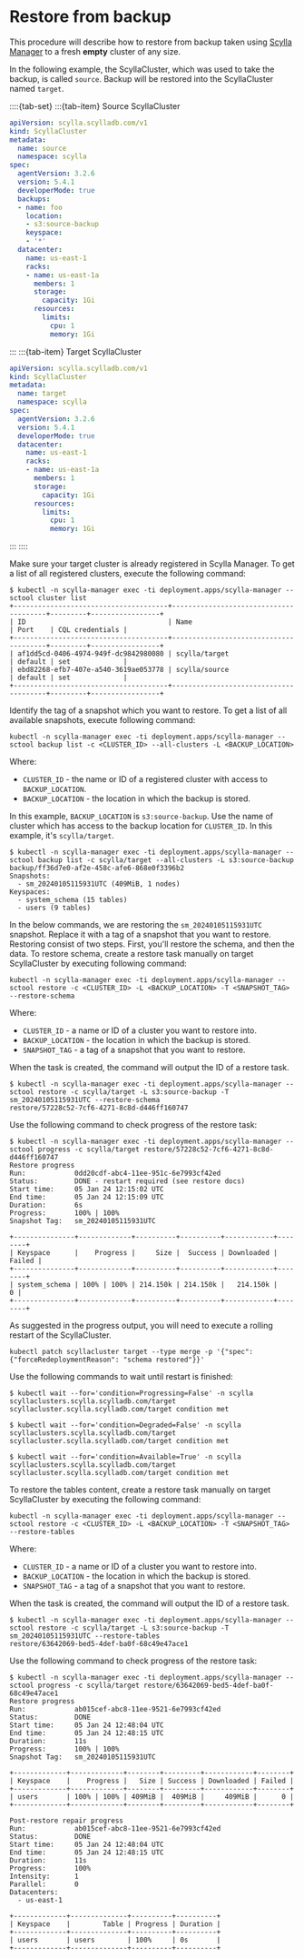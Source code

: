 # Restore from backup

This procedure will describe how to restore from backup taken using [Scylla Manager](../manager.md) to a fresh **empty** cluster of any size.

In the following example, the ScyllaCluster, which was used to take the backup, is called `source`. Backup will be restored into the ScyllaCluster named `target`.

::::{tab-set}
:::{tab-item} Source ScyllaCluster
```yaml
apiVersion: scylla.scylladb.com/v1
kind: ScyllaCluster
metadata:
  name: source
  namespace: scylla
spec:
  agentVersion: 3.2.6
  version: 5.4.1
  developerMode: true
  backups:
  - name: foo
    location:
    - s3:source-backup
    keyspace:
    - '*'
  datacenter:
    name: us-east-1
    racks:
    - name: us-east-1a
      members: 1
      storage:
        capacity: 1Gi
      resources:
        limits:
          cpu: 1
          memory: 1Gi
```
:::
:::{tab-item} Target ScyllaCluster
```yaml
apiVersion: scylla.scylladb.com/v1
kind: ScyllaCluster
metadata:
  name: target
  namespace: scylla
spec:
  agentVersion: 3.2.6
  version: 5.4.1
  developerMode: true
  datacenter:
    name: us-east-1
    racks:
    - name: us-east-1a
      members: 1
      storage:
        capacity: 1Gi
      resources:
        limits:
          cpu: 1
          memory: 1Gi
```
:::
::::

Make sure your target cluster is already registered in Scylla Manager. To get a list of all registered clusters, execute the following command:
```console
$ kubectl -n scylla-manager exec -ti deployment.apps/scylla-manager -- sctool cluster list
+--------------------------------------+---------------------------------------+---------+-----------------+
| ID                                   | Name                                  | Port    | CQL credentials |
+--------------------------------------+---------------------------------------+---------+-----------------+
| af1dd5cd-0406-4974-949f-dc9842980080 | scylla/target                        | default | set             |
| ebd82268-efb7-407e-a540-3619ae053778 | scylla/source                        | default | set             |
+--------------------------------------+---------------------------------------+---------+-----------------+
```

Identify the tag of a snapshot which you want to restore. To get a list of all available snapshots, execute following command:
```console
kubectl -n scylla-manager exec -ti deployment.apps/scylla-manager -- sctool backup list -c <CLUSTER_ID> --all-clusters -L <BACKUP_LOCATION>
```

Where:
* `CLUSTER_ID` - the name or ID of a registered cluster with access to `BACKUP_LOCATION`. 
* `BACKUP_LOCATION` - the location in which the backup is stored.

In this example, `BACKUP_LOCATION` is `s3:source-backup`. Use the name of cluster which has access to the backup location for `CLUSTER_ID`. 
In this example, it's `scylla/target`.

```console
$ kubectl -n scylla-manager exec -ti deployment.apps/scylla-manager -- sctool backup list -c scylla/target --all-clusters -L s3:source-backup
backup/ff36d7e0-af2e-458c-afe6-868e0f3396b2
Snapshots:
  - sm_20240105115931UTC (409MiB, 1 nodes)
Keyspaces:
  - system_schema (15 tables)
  - users (9 tables)

```

In the below commands, we are restoring the `sm_20240105115931UTC` snapshot. Replace it with a tag of a snapshot that you want to restore.
Restoring consist of two steps. First, you'll restore the schema, and then the data.
To restore schema, create a restore task manually on target ScyllaCluster by executing following command:
```console
kubectl -n scylla-manager exec -ti deployment.apps/scylla-manager --  sctool restore -c <CLUSTER_ID> -L <BACKUP_LOCATION> -T <SNAPSHOT_TAG> --restore-schema
```

Where:
* `CLUSTER_ID` -  a name or ID of a cluster you want to restore into.
* `BACKUP_LOCATION` - the location in which the backup is stored.
* `SNAPSHOT_TAG` - a tag of a snapshot that you want to restore.

When the task is created, the command will output the ID of a restore task.
```console
$ kubectl -n scylla-manager exec -ti deployment.apps/scylla-manager -- sctool restore -c scylla/target -L s3:source-backup -T sm_20240105115931UTC --restore-schema
restore/57228c52-7cf6-4271-8c8d-d446ff160747
```

Use the following command to check progress of the restore task:
```console
$ kubectl -n scylla-manager exec -ti deployment.apps/scylla-manager -- sctool progress -c scylla/target restore/57228c52-7cf6-4271-8c8d-d446ff160747
Restore progress
Run:            0dd20cdf-abc4-11ee-951c-6e7993cf42ed
Status:         DONE - restart required (see restore docs)
Start time:     05 Jan 24 12:15:02 UTC
End time:       05 Jan 24 12:15:09 UTC
Duration:       6s
Progress:       100% | 100%
Snapshot Tag:   sm_20240105115931UTC

+---------------+-------------+----------+----------+------------+--------+
| Keyspace      |    Progress |     Size |  Success | Downloaded | Failed |
+---------------+-------------+----------+----------+------------+--------+
| system_schema | 100% | 100% | 214.150k | 214.150k |   214.150k |      0 |
+---------------+-------------+----------+----------+------------+--------+
```

As suggested in the progress output, you will need to execute a rolling restart of the ScyllaCluster.
```console
kubectl patch scyllacluster target --type merge -p '{"spec": {"forceRedeploymentReason": "schema restored"}}'
```

Use the following commands to wait until restart is finished:
```console
$ kubectl wait --for='condition=Progressing=False' -n scylla scyllaclusters.scylla.scylladb.com/target
scyllacluster.scylla.scylladb.com/target condition met

$ kubectl wait --for='condition=Degraded=False' -n scylla scyllaclusters.scylla.scylladb.com/target
scyllacluster.scylla.scylladb.com/target condition met

$ kubectl wait --for='condition=Available=True' -n scylla scyllaclusters.scylla.scylladb.com/target
scyllacluster.scylla.scylladb.com/target condition met
```

To restore the tables content, create a restore task manually on target ScyllaCluster by executing the following command:
```console
kubectl -n scylla-manager exec -ti deployment.apps/scylla-manager -- sctool restore -c <CLUSTER_ID> -L <BACKUP_LOCATION> -T <SNAPSHOT_TAG> --restore-tables
```

Where:
* `CLUSTER_ID` - a name or ID of a cluster you want to restore into.
* `BACKUP_LOCATION` - the location in which the backup is stored.
* `SNAPSHOT_TAG` - a tag of a snapshot that you want to restore.

When the task is created, the command will output the ID of a restore task.
```console
$ kubectl -n scylla-manager exec -ti deployment.apps/scylla-manager -- sctool restore -c scylla/target -L s3:source-backup -T sm_20240105115931UTC --restore-tables
restore/63642069-bed5-4def-ba0f-68c49e47ace1
```

Use the following command to check progress of the restore task:
```console
$ kubectl -n scylla-manager exec -ti deployment.apps/scylla-manager -- sctool progress -c scylla/target restore/63642069-bed5-4def-ba0f-68c49e47ace1
Restore progress
Run:            ab015cef-abc8-11ee-9521-6e7993cf42ed
Status:         DONE
Start time:     05 Jan 24 12:48:04 UTC
End time:       05 Jan 24 12:48:15 UTC
Duration:       11s
Progress:       100% | 100%
Snapshot Tag:   sm_20240105115931UTC

+-------------+-------------+--------+---------+------------+--------+
| Keyspace    |    Progress |   Size | Success | Downloaded | Failed |
+-------------+-------------+--------+---------+------------+--------+
| users       | 100% | 100% | 409MiB |  409MiB |     409MiB |      0 |
+-------------+-------------+--------+---------+------------+--------+

Post-restore repair progress
Run:            ab015cef-abc8-11ee-9521-6e7993cf42ed
Status:         DONE
Start time:     05 Jan 24 12:48:04 UTC
End time:       05 Jan 24 12:48:15 UTC
Duration:       11s
Progress:       100%
Intensity:      1
Parallel:       0
Datacenters:
  - us-east-1

+-------------+--------------+----------+----------+
| Keyspace    |        Table | Progress | Duration |
+-------------+--------------+----------+----------+
| users       | users        | 100%     | 0s       |
+-------------+--------------+----------+----------+

```
